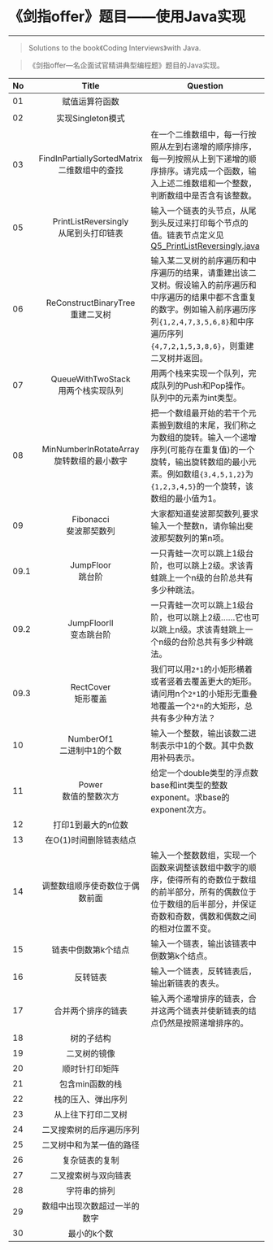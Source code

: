 # 《剑指offer》题目——使用Java实现
***
> Solutions to the book《Coding Interviews》with Java.

>《剑指offer—名企面试官精讲典型编程题》题目的Java实现。

| No | Title | Question | Solution |
|:--------|:--------:|--------|:--------:|
|01|赋值运算符函数||:no_entry:|
|02|实现Singleton模式||:no_entry:|
|03|FindInPartiallySortedMatrix<br>二维数组中的查找|在一个二维数组中，每一行按照从左到右递增的顺序排序，每一列按照从上到下递增的顺序排序。请完成一个函数，输入上述二维数组和一个整数，判断数组中是否含有该整数。|[Q3_FindMatrix.java](Q3_FindMatrix.java)|
|05|PrintListReversingly<br>从尾到头打印链表|输入一个链表的头节点，从尾到头反过来打印每个节点的值。链表节点定义见[Q5_PrintListReversingly.java](Q5_PrintListReversingly.java)|[Q5_PrintListReversingly.java](Q5_PrintListReversingly.java)|
|06|ReConstructBinaryTree<br>重建二叉树|输入某二叉树的前序遍历和中序遍历的结果，请重建出该二叉树。假设输入的前序遍历和中序遍历的结果中都不含重复的数字。例如输入前序遍历序列`{1,2,4,7,3,5,6,8}`和中序遍历序列`{4,7,2,1,5,3,8,6}`，则重建二叉树并返回。|[Q6_ReConstructBinaryTree.java](Q6_ReConstructBinaryTree.java)|
|07|QueueWithTwoStack<br>用两个栈实现队列|用两个栈来实现一个队列，完成队列的Push和Pop操作。 队列中的元素为int类型。|[Q7_QueueWithTwoStack.java](Q7_QueueWithTwoStack.java)|
|08|MinNumberInRotateArray<br>旋转数组的最小数字|把一个数组最开始的若干个元素搬到数组的末尾，我们称之为数组的旋转。输入一个递增序列(可能存在重复值)的一个旋转，输出旋转数组的最小元素。例如数组`{3,4,5,1,2}`为`{1,2,3,4,5}`的一个旋转，该数组的最小值为1。|[Q8_MinNumberInRotateArray.java](Q8_MinNumberInRotateArray.java)|
|09|Fibonacci<br>斐波那契数列|大家都知道斐波那契数列,要求输入一个整数n，请你输出斐波那契数列的第n项。|[Q9_Fibonacci.java](Q9_Fibonacci.java)|
|09.1|JumpFloor<br>跳台阶|一只青蛙一次可以跳上1级台阶，也可以跳上2级。求该青蛙跳上一个n级的台阶总共有多少种跳法。|[Q9.1_JumpFloor.java](Q9.1_JumpFloor.java)|
|09.2|JumpFloorII<br>变态跳台阶|一只青蛙一次可以跳上1级台阶，也可以跳上2级……它也可以跳上n级。求该青蛙跳上一个n级的台阶总共有多少种跳法。|[Q9.2_JumpFloorII.java](Q9.2_JumpFloorII.java)|
|09.3|RectCover<br>矩形覆盖|我们可以用`2*1`的小矩形横着或者竖着去覆盖更大的矩形。请问用n个`2*1`的小矩形无重叠地覆盖一个`2*n`的大矩形，总共有多少种方法？|[Q9.3_RectCover.java](Q9.3_RectCover.java)|
|10|NumberOf1<br>二进制中1的个数|输入一个整数，输出该数二进制表示中1的个数。其中负数用补码表示。|[Q10_NumberOf1.java](Q10_NumberOf1.java)|
|11|Power<br>数值的整数次方|给定一个double类型的浮点数base和int类型的整数exponent。求base的exponent次方。|[Q11_Power.java](Q11_Power.java)|
|12|打印1到最大的n位数||:soon:|
|13|在O(1)时间删除链表结点||:soon:|
|14|调整数组顺序使奇数位于偶数前面|输入一个整数数组，实现一个函数来调整该数组中数字的顺序，使得所有的奇数位于数组的前半部分，所有的偶数位于位于数组的后半部分，并保证奇数和奇数，偶数和偶数之间的相对位置不变。|[Q14_ReOrderArray.java](Q14_ReOrderArray.java)|
|15|链表中倒数第k个结点|输入一个链表，输出该链表中倒数第k个结点。|[Q15_FindKthToTail.java](Q15_FindKthToTail.java)|
|16|反转链表|输入一个链表，反转链表后，输出新链表的表头。|[Q16_ReverseList.java](Q16_ReverseList.java)|
|17|合并两个排序的链表|输入两个递增排序的链表，合并这两个链表并使新链表的结点仍然是按照递增排序的。|[Q17_MergeSortedLists.java](Q17_MergeSortedLists.java)<br>[Q17_MergeSortedLists_Recursive.java](Q17_MergeSortedLists_Recursive.java)|
|18|树的子结构||:soon:|
|19|二叉树的镜像||:soon:|
|20|顺时针打印矩阵||:soon:|
|21|包含min函数的栈||:soon:|
|22|栈的压入、弹出序列||:soon:|
|23|从上往下打印二叉树||:soon:|
|24|二叉搜索树的后序遍历序列||:soon:|
|25|二叉树中和为某一值的路径||:soon:|
|26|复杂链表的复制||:soon:|
|27|二叉搜索树与双向链表||:soon:|
|28|字符串的排列||:soon:|
|29|数组中出现次数超过一半的数字||:soon:|
|30|最小的k个数||:soon:|
